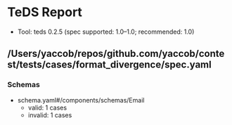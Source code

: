 # TeDS Report

- Tool: teds 0.2.5 (spec supported: 1.0–1.0; recommended: 1.0)

## /Users/yaccob/repos/github.com/yaccob/contest/tests/cases/format_divergence/spec.yaml




### Schemas

- schema.yaml#/components/schemas/Email
  - valid: 1 cases
  - invalid: 1 cases

